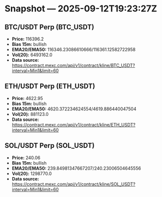 # Snapshot — 2025-09-12T19:23:27Z

## BTC/USDT Perp (BTC_USDT)
- **Price:** 116396.2
- **Bias 15m:** bullish
- **EMA20/EMA50:** 116346.23086610666/116361.12582722958
- **Vol(20):** 6493162.0
- **Data source:** https://contract.mexc.com/api/v1/contract/kline/BTC_USDT?interval=Min1&limit=60

## ETH/USDT Perp (ETH_USDT)
- **Price:** 4622.95
- **Bias 15m:** bullish
- **EMA20/EMA50:** 4620.372234624554/4619.886440047504
- **Vol(20):** 881123.0
- **Data source:** https://contract.mexc.com/api/v1/contract/kline/ETH_USDT?interval=Min1&limit=60

## SOL/USDT Perp (SOL_USDT)
- **Price:** 240.06
- **Bias 15m:** bullish
- **EMA20/EMA50:** 239.84981347667207/240.23006504645556
- **Vol(20):** 1298770.0
- **Data source:** https://contract.mexc.com/api/v1/contract/kline/SOL_USDT?interval=Min1&limit=60
